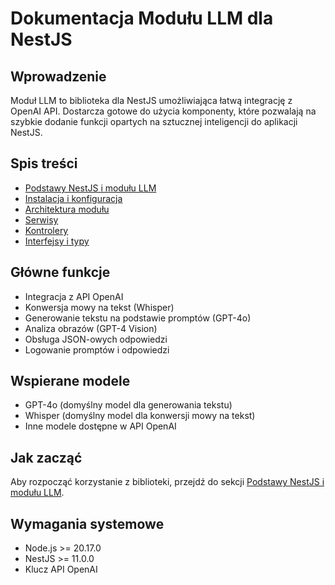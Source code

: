 # Dokumentacja Modułu LLM dla NestJS

## Wprowadzenie

Moduł LLM to biblioteka dla NestJS umożliwiająca łatwą integrację z OpenAI API. Dostarcza gotowe do użycia komponenty, które pozwalają na szybkie dodanie funkcji opartych na sztucznej inteligencji do aplikacji NestJS.

## Spis treści

- [Podstawy NestJS i modułu LLM](./podstawy.md)
- [Instalacja i konfiguracja](./instalacja.md)
- [Architektura modułu](./architektura.md)
- [Serwisy](./serwisy.md)
- [Kontrolery](./kontrolery.md)
- [Interfejsy i typy](./interfejsy.md)

## Główne funkcje

- Integracja z API OpenAI
- Konwersja mowy na tekst (Whisper)
- Generowanie tekstu na podstawie promptów (GPT-4o)
- Analiza obrazów (GPT-4 Vision)
- Obsługa JSON-owych odpowiedzi
- Logowanie promptów i odpowiedzi

## Wspierane modele

- GPT-4o (domyślny model dla generowania tekstu)
- Whisper (domyślny model dla konwersji mowy na tekst)
- Inne modele dostępne w API OpenAI

## Jak zacząć

Aby rozpocząć korzystanie z biblioteki, przejdź do sekcji [Podstawy NestJS i modułu LLM](./podstawy.md).

## Wymagania systemowe

- Node.js >= 20.17.0
- NestJS >= 11.0.0
- Klucz API OpenAI
